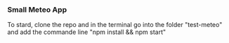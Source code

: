### Small Meteo App 

To stard, clone the repo and in the terminal go into the folder "test-meteo" and add the commande line "npm install && npm start"
